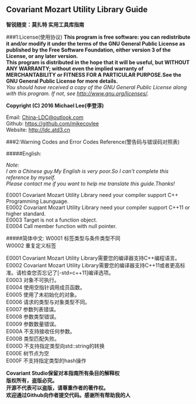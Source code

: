 Covariant Mozart Utility Library Guide
-----------------------------------------------
**智锐随变：莫扎特 实用工具库指南**

###1:License(使用协议)
**This program is free software: you can redistribute it and/or modify it under the terms of the GNU General Public License as published by the Free Software Foundation, either version 3 of the License, or any later version.**  
**This program is distributed in the hope that it will be useful, but WITHOUT ANY WARRANTY; without even the implied warranty of MERCHANTABILITY or FITNESS FOR A PARTICULAR PURPOSE.See the GNU General Public License for more details.**  
*You should have received a copy of the GNU General Public License along with this program.  If not, see <http://www.gnu.org/licenses/>.*  
  
**Copyright (C) 2016 Michael Lee(李登淳)**  
  
Email: China-LDC@outlook.com  
Github: https://github.com/mikecovlee  
Website: http://ldc.atd3.cn  
  
###2:Warning Codes and Error Codes Reference(警告码与错误码对照表)
  
#####English:
> 
*Note:  
I am a Chinese guy.My English is very poor.So I can't complete this reference by myself.  
Please contact me if you want to help me translate this guide.Thanks!*  

E0001 Covariant Mozart Utility Library need your compiler support C++ Programming Launguage.  
E0002 Covariant Mozart Utility Library need your compiler support C++11 or higher standard.  
E0003 Target is not a function object.  
E0004 Call member function with null pointer.  

#####简体中文:
W0001 标签类型与条件类型不同  
W0002 重复定义标签  
  
E0001 Covariant Mozart Utility Library需要您的编译器支持C++编程语言。  
E0002 Covariant Mozart Utility Library需要您的编译器支持C++11或者更高标准。请检查您否忘记了[-std=c++11]编译选项。  
E0003 对象不可执行。  
E0004 使用空指针调用成员函数。  
E0005 使用了未初始化的对象。  
E0006 请求的类型与对象类型不同。  
E0007 参数列表错误。  
E0008 参数类型错误。  
E0009 参数数量错误。  
E000A 不支持接收任何参数。  
E000B 类型匹配失败。  
E000D 不支持指定类型向std::string的转换  
E000E 树节点为空  
E000F 不支持指定类型的hash操作  

**Covariant Studio保留对本指南所有条目的解释权**  
**版权所有，盗版必究。**  
**开源不代表可以盗版，请尊重作者的著作权。**   
**欢迎通过Github向作者提交代码。感谢所有帮助我的人**
